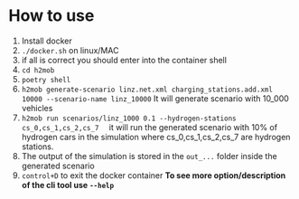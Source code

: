# How to use
1. Install docker
2. `./docker.sh` on linux/MAC
3. if all is correct you should enter into the container shell
4. `cd h2mob`
5. `poetry shell`
6. `h2mob generate-scenario linz.net.xml charging_stations.add.xml 10000 --scenario-name linz_10000` It will generate scenario with 10_000 vehicles 
7. `h2mob run scenarios/linz_1000 0.1 --hydrogen-stations cs_0,cs_1,cs_2,cs_7  ` it will run the generated scenario with 10% of hydrogen cars in the simulation where cs_0,cs_1,cs_2,cs_7 are hydrogen stations. 
8. The output of the simulation is stored in the `out_...` folder inside the generated scenario 
9. `control+D` to exit the docker container 
**To see more option/description of the cli tool use `--help`**